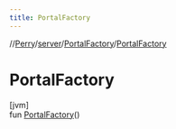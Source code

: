 ```yaml
---
title: PortalFactory
---
```

//[Perry](../../../index.html)/[server](../index.html)/[PortalFactory](index.html)/[PortalFactory](-portal-factory.html)



# PortalFactory



[jvm]\
fun [PortalFactory](-portal-factory.html)()




